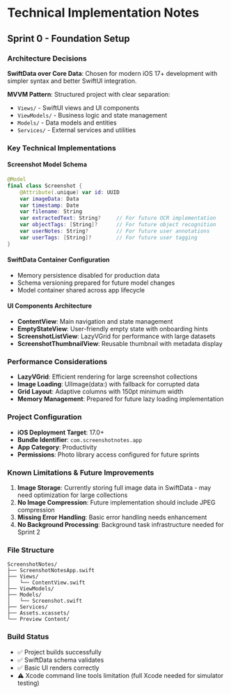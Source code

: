 # Technical Implementation Notes

## Sprint 0 - Foundation Setup

### Architecture Decisions

**SwiftData over Core Data**: Chosen for modern iOS 17+ development with simpler syntax and better SwiftUI integration.

**MVVM Pattern**: Structured project with clear separation:
- `Views/` - SwiftUI views and UI components
- `ViewModels/` - Business logic and state management
- `Models/` - Data models and entities
- `Services/` - External services and utilities

### Key Technical Implementations

#### Screenshot Model Schema
```swift
@Model
final class Screenshot {
    @Attribute(.unique) var id: UUID
    var imageData: Data
    var timestamp: Date
    var filename: String
    var extractedText: String?     // For future OCR implementation
    var objectTags: [String]?      // For future object recognition
    var userNotes: String?         // For future user annotations
    var userTags: [String]?        // For future user tagging
}
```

#### SwiftData Container Configuration
- Memory persistence disabled for production data
- Schema versioning prepared for future model changes
- Model container shared across app lifecycle

#### UI Components Architecture
- **ContentView**: Main navigation and state management
- **EmptyStateView**: User-friendly empty state with onboarding hints
- **ScreenshotListView**: LazyVGrid for performance with large datasets
- **ScreenshotThumbnailView**: Reusable thumbnail with metadata display

### Performance Considerations

- **LazyVGrid**: Efficient rendering for large screenshot collections
- **Image Loading**: UIImage(data:) with fallback for corrupted data
- **Grid Layout**: Adaptive columns with 150pt minimum width
- **Memory Management**: Prepared for future lazy loading implementation

### Project Configuration

- **iOS Deployment Target**: 17.0+
- **Bundle Identifier**: `com.screenshotnotes.app`
- **App Category**: Productivity
- **Permissions**: Photo library access configured for future sprints

### Known Limitations & Future Improvements

1. **Image Storage**: Currently storing full image data in SwiftData - may need optimization for large collections
2. **No Image Compression**: Future implementation should include JPEG compression
3. **Missing Error Handling**: Basic error handling needs enhancement
4. **No Background Processing**: Background task infrastructure needed for Sprint 2

### File Structure
```
ScreenshotNotes/
├── ScreenshotNotesApp.swift
├── Views/
│   └── ContentView.swift
├── ViewModels/
├── Models/
│   └── Screenshot.swift
├── Services/
├── Assets.xcassets/
└── Preview Content/
```

### Build Status
- ✅ Project builds successfully
- ✅ SwiftData schema validates
- ✅ Basic UI renders correctly
- ⚠️ Xcode command line tools limitation (full Xcode needed for simulator testing)